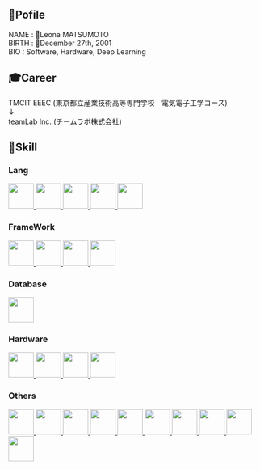 ## 🦖Pofile
NAME    : 👻Leona MATSUMOTO
<br>
BIRTH   : 🎂December 27th, 2001
<br>
BIO     : Software, Hardware, Deep Learning

## 🎓Career
TMCIT EEEC (東京都立産業技術高等専門学校　電気電子工学コース)
<br>
↓
<br>
teamLab Inc. (チームラボ株式会社)

## 🧠Skill
### Lang
<a href="https://www.python.org/">
  <img src="https://user-images.githubusercontent.com/69725322/199580443-5c42fc65-4624-46e9-a0cc-2e650989307f.svg" height=50px />
</a>
<a href="https://developer.mozilla.org/ja/docs/Web/JavaScript">
  <img src="https://user-images.githubusercontent.com/69725322/199583254-7578a907-1454-4cc8-b237-fb35decb58a0.svg" height=50px />
</a>
<a href="https://en.wikipedia.org/wiki/C_(programming_language)">
  <img src="https://user-images.githubusercontent.com/69725322/199580327-3382101d-6b75-4269-bcec-f9e15fe16605.svg" height=50px/>
</a>
<a href="https://en.wikipedia.org/wiki/HTML">
  <img src="https://user-images.githubusercontent.com/69725322/199587238-f903caa4-abc8-4b95-8520-ee4e701c33cb.svg" height=50px/>
</a>
<a href="https://en.wikipedia.org/wiki/CSS">
  <img src="https://user-images.githubusercontent.com/69725322/199587357-ef2f3e0e-fda4-4807-86be-6501fe76bf3b.svg" height=50px/>
</a>

### FrameWork
<a href="https://docs.djangoproject.com/en/4.1/">
  <img src="https://user-images.githubusercontent.com/69725322/199580604-9ea6ffd1-074c-4f15-8675-fcb1ef2f80bc.svg" height=50px />
</a>
<a href="https://www.typescriptlang.org/">
  <img src="https://user-images.githubusercontent.com/69725322/199582061-6e86784a-7824-4478-871f-7196535f432e.svg" height=50px />
</a>
<a href="https://reactjs.org/">
  <img src="https://user-images.githubusercontent.com/69725322/199582657-a8a9a062-862c-4919-9bbc-f7d7336d94fd.svg" height=50px />
</a>
<a href="https://nextjs.org/">
  <img src="https://user-images.githubusercontent.com/69725322/199582892-acf4f111-159b-4694-9300-c2e27b45bd08.svg" height=50px />
</a>

### Database
<a href="https://www.mysql.com/">
  <img src="https://user-images.githubusercontent.com/69725322/199589940-c6349dd2-b0e7-408d-bfcf-6bd7d587f386.svg" height=50px />
</a>


### Hardware
<a href="https://www.nvidia.com/en-us/autonomous-machines/embedded-systems/">
  <img src="https://www.openrtm.org/openrtm/sites/default/files/6341/NV_JETSON_TX1_LOGO4.png" height=50px />
</a>
<a href="https://www.arduino.cc/">
  <img src="https://user-images.githubusercontent.com/69725322/199580770-3db21660-cab8-4874-988f-a4a662f7d317.svg" height=50px />
</a>
<a href="https://m5stack.com/">
  <img src="https://docs.m5stack.com/assets/m5logo2022.svg" height=50px />
</a> 
<a href="https://www.raspberrypi.com/">
  <img src="https://user-images.githubusercontent.com/69725322/199581713-9df15d5f-9552-4771-a442-4ec36a84dac0.svg" height=50px />
</a>

### Others
<a href="https://git-scm.com/">
  <img src="https://user-images.githubusercontent.com/69725322/199588368-4c0c3152-762d-4c21-ac69-adc18db004d5.svg" height=50px />
</a> 
<a href="https://www.figma.com/">
  <img src="https://user-images.githubusercontent.com/69725322/199581161-b9b9eab1-8793-49d9-b07b-ce4b30867781.svg" height=50px />
</a>
<a href="https://pjreddie.com/darknet/yolo/">
  <img src="https://user-images.githubusercontent.com/69725322/199578414-ff68edf6-d020-4604-9ec6-49a0edaf1a19.png" height=50px />
</a>
<a href="https://www.originalmind.co.jp/">
  <img src="https://prtimes.jp/data/corp/85839/logo/pc-39d3d42692e592cb6c40797982d20d21-e42563c40ae39d1d803ac44c6a2a26d2.png" height=50px />
</a>
<a href="https://www.autodesk.com/products/eagle/overview?term=1-YEAR&tab=subscription">
  <img src="https://www.techmediatoday.com/wp-content/uploads/2020/09/Eagle_2017_lockup_500x248.png" height=50px />
</a>
<a href="https://web.archive.org/web/20080630005635/http://www.latex-project.org/index.html">
  <img src="https://upload.wikimedia.org/wikipedia/commons/thumb/9/92/LaTeX_logo.svg/2560px-LaTeX_logo.svg.png" height=50px />
</a>
<a href="https://www.mathworks.com/products/matlab.html">
  <img src="https://upload.wikimedia.org/wikipedia/commons/thumb/2/21/Matlab_Logo.png/667px-Matlab_Logo.png" height=50px />
</a>
<a href="http://www.gnuplot.info/">
  <img src="https://sourceforge.net/p/gnuplot/patches/_discuss/thread/dd8a7c1b/630c/attachment/icon.svg" height=50px />
</a>
<a href="https://ngspice.sourceforge.io/">
  <img src="https://ngspice.sourceforge.io/images/nglogo.jpg" height=50px />
</a>
<a href="https://www.redmine.org/">
  <img src="https://upload.wikimedia.org/wikipedia/commons/thumb/3/3f/Redmine_logo.svg/2560px-Redmine_logo.svg.png" height=50px />
</a>



